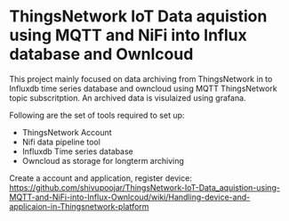 # ThingsNetwork IoT Data aquistion using MQTT and NiFi into Influx database and Ownlcoud

This project mainly focused on data archiving from ThingsNetwork in to Influxdb time series database and owncloud using MQTT ThingsNetwork topic subscritption.
An archived data is visulaized using grafana.

Following are the set of tools required to set up:

- ThingsNetwork Account
- Nifi data pipeline tool
- Influxdb Time series database
- Owncloud as storage for longterm archiving

Create a account and  application, register device:
https://github.com/shivupoojar/ThingsNetwork-IoT-Data_aquistion-using-MQTT-and-NiFi-into-Influx-Ownlcoud/wiki/Handling-device-and-applicaion-in-Thingsnetwork-platform
